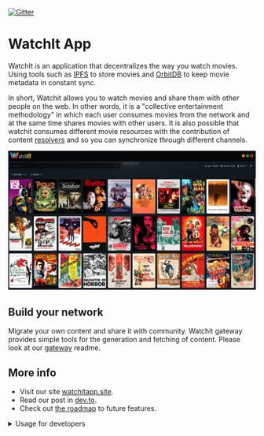 [![Gitter](https://badges.gitter.im/watchit-app/community.svg)](https://gitter.im/watchit-app/community?utm_source=badge&utm_medium=badge&utm_campaign=pr-badge)

# WatchIt App
WatchIt is an application that decentralizes the way you watch movies. 
Using tools such as [IPFS](https://github.com/ipfs/go-ipfs) to store movies and
[OrbitDB](https://orbitdb.org/) to keep movie metadata in constant sync.

In short, Watchit allows you to watch movies and share them with other people on the web. 
In other words, it is a "collective entertainment methodology" in which each user consumes 
movies from the network and at the same time shares movies with other users.
It is also possible that watchit consumes different movie resources with the contribution of 
content [resolvers](https://github.com/ZorrillosDev/watchit-gateway) and so you can synchronize 
through different channels.


[![screenshot](src/media/img/layout/screen.png?raw=true)]()


## Build your network
Migrate your own content and share it with community. Watchit gateway provides simple tools for the generation and fetching of content. 
Please look at our [gateway](https://github.com/ZorrillosDev/watchit-gateway) readme.

##  More info
* Visit our site [watchitapp.site](http://watchitapp.site).
* Read our post in [dev.to](https://dev.to/geolffreym/watchit-2b88).
* Check out [the roadmap](https://github.com/ZorrillosDev/watchit-desktop/projects/1) to future features.


<details>
  <summary>Usage for developers</summary>

Please run `npm i` to install dependencies and add `.env` file variables:
```js
BROWSER=none
```

## Available Scripts

In the project directory, you can run:

### `npm run dev`

Runs the app in the development mode.<br />
Open to view it in electron.


### `npm run inspect`

Runs the app in the development mode.<br />
Open to view it in electron with inspect mode to connect to chrome-inspector.

### `npm run build`

Builds the app for production to the `build` folder.<br />
It correctly bundles React in production mode and optimizes the build for the best performance.

The build is minified and the filenames include the hashes.<br />
Your app is ready to be deployed!

See the section about [deployment](https://facebook.github.io/create-react-app/docs/deployment) for more information.

### `npm run eject`

**Note: this is a one-way operation. Once you `eject`, you can’t go back!**

If you aren’t satisfied with the build tool and configuration choices, you can `eject` at any time. This command will remove the single build dependency from your project.

Instead, it will copy all the configuration files and the transitive dependencies (webpack, Babel, ESLint, etc) right into your project so you have full control over them. All of the commands except `eject` will still work, but they will point to the copied scripts so you can tweak them. At this point you’re on your own.

You don’t have to ever use `eject`. The curated feature set is suitable for small and middle deployments, and you shouldn’t feel obligated to use this feature. However we understand that this tool wouldn’t be useful if you couldn’t customize it when you are ready for it.

<details/>

